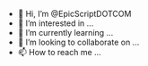 - 👋 Hi, I’m @EpicScriptDOTCOM
- 👀 I’m interested in ...
- 🌱 I’m currently learning ...
- 💞️ I’m looking to collaborate on ...
- 📫 How to reach me ...

<!---
EpicScriptDOTCOM/EpicScriptDOTCOM is a ✨ special ✨ repository because its `README.md` (this file) appears on your GitHub profile.
You can click the Preview link to take a look at your changes.
--->
